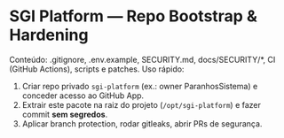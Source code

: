 
# SGI Platform — Repo Bootstrap & Hardening
Conteúdo: .gitignore, .env.example, SECURITY.md, docs/SECURITY/*, CI (GitHub Actions), scripts e patches.
Uso rápido:
1) Criar repo privado `sgi-platform` (ex.: owner ParanhosSistema) e conceder acesso ao GitHub App.
2) Extrair este pacote na raiz do projeto (`/opt/sgi-platform`) e fazer commit **sem segredos**.
3) Aplicar branch protection, rodar gitleaks, abrir PRs de segurança.

